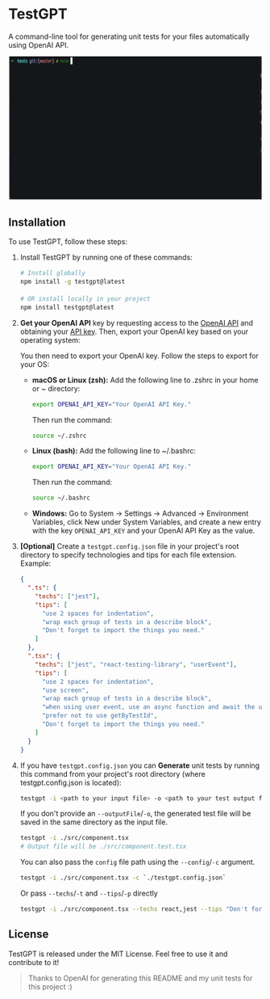 # TestGPT

A command-line tool for generating unit tests for your files automatically using OpenAI API.

![](testgpt.webp)

## Installation 

To use TestGPT, follow these steps:

1. Install TestGPT by running one of these commands:

   ```zsh
   # Install globally
   npm install -g testgpt@latest

   # OR install locally in your project
   npm install testgpt@latest
   ```

2. **Get your OpenAI API** key by requesting access to the [OpenAI API](https://openai.com/api/) and obtaining your [API key](https://platform.openai.com/account/api-keys). Then, export your OpenAI key based on your operating system:
   
   You then need to export your OpenAI key. Follow the steps to export for your OS:
   - **macOS or Linux (zsh):** Add the following line to .zshrc in your home or ~ directory:

      ```zsh
      export OPENAI_API_KEY="Your OpenAI API Key."
      ```
      
      Then run the command:
      
      ```zsh
      source ~/.zshrc
      ```
      
   - **Linux (bash):** Add the following line to ~/.bashrc:
      
      ```bash
      export OPENAI_API_KEY="Your OpenAI API Key."
      ```
      
      Then run the command:
      
      ```bash
      source ~/.bashrc
      ```

   - **Windows:** Go to System -> Settings -> Advanced -> Environment Variables, click New under System Variables, and create a new entry with the key `OPENAI_API_KEY` and your OpenAI API Key as the value.
   

3. **[Optional]** Create a `testgpt.config.json` file in your project's root directory to specify technologies and tips for each file extension. Example:

   ```json
   {
     ".ts": {
       "techs": ["jest"],
       "tips": [
         "use 2 spaces for indentation",
         "wrap each group of tests in a describe block",
         "Don't forget to import the things you need."
       ]
     },
     ".tsx": {
       "techs": ["jest", "react-testing-library", "userEvent"],
       "tips": [
         "use 2 spaces for indentation",
         "use screen",
         "wrap each group of tests in a describe block",
         "when using user event, use an async function and await the user event",
         "prefer not to use getByTestId",
         "Don't forget to import the things you need."
       ]
     }
   }
   ```

4. If you have `testgpt.config.json` you can  **Generate** unit tests by running this command from your project's root directory (where testgpt.config.json is located):

   ```zsh
   testgpt -i <path to your input file> -o <path to your test output file>
   ```

   If you don't provide an `--outputFile`/`-o`, the generated test file will be saved in the same directory as the input file.

   ```zsh
   testgpt -i ./src/component.tsx
   # Output file will be ./src/component.test.tsx
   ```

   You can also pass the `config` file path using the `--config`/`-c` argument.

   ```zsh
   testgpt -i ./src/component.tsx -c `./testgpt.config.json`
   ```

   Or pass `--techs`/`-t` and `--tips`/`-p` directly

      ```zsh
   testgpt -i ./src/component.tsx --techs react,jest --tips "Don't forget to import what you need"`
   ```

## License

TestGPT is released under the MIT License. Feel free to use it and contribute to it!

> Thanks to OpenAI for generating this README and my unit tests for this project :)
